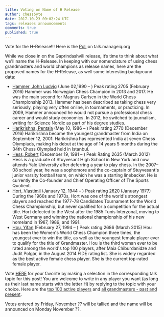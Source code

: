 ```yaml
---
title: Voting on Name of H Release
author: chessbyte
date: 2017-10-23 09:02:24 UTC
tags: releases announcements
comments: true
published: true
---
```


Vote for the H-Release!!! Here is the [Poll](http://talk.manageiq.org/t/voting-on-name-of-h-release/????) on talk.manageiq.org

While we close in on the Gaprindashvili release, it’s time to think about what we'll name the H-Release.  In keeping with our nomenclature of using chess grandmasters and world champions as release names, here are the proposed names for the H-Release, as well some interesting background data:

- [Hammer, John Ludvig](https://en.wikipedia.org/wiki/Jon_Ludvig_Hammer) (June 02,1990 – ) Peak rating 2705 (February 2016)
Hammer was Norwegian Chess Champion in 2013 and 2017. He was the main second for Magnus Carlsen in the World Chess Championship 2013. Hammer has been described as taking chess very seriously, playing very often online, in tournaments, or practicing. In 2009, Hammer announced he would not pursue a professional chess career and would study economics. In 2012, he switched to journalism, writing for Science Nordic as part of his degree studies.
- [Harikrishna, Pentala](https://en.wikipedia.org/wiki/Pentala_Harikrishna) (May 10, 1986 – ) Peak rating 2770 (December 2016)
Harikrishna became the youngest grandmaster from India on September 12, 2001. Harikrishna has represented India at seven Chess Olympiads, making his debut at the age of 14 years 5 months during the 34th Chess Olympiad held in Istanbul.
- [Hess, Robert](https://en.wikipedia.org/wiki/Robert_Hess_(chess_player)) (December 19, 1991 – ) Peak Rating 2635 (March 2012)
Hess is a graduate of Stuyvesant High School in New York and now attends Yale University after deferring a year to play chess. In the 2007–08 school year, he was a sophomore and the co-captain of Stuyvesant's junior varsity football team, on which he was a starting linebacker. He is currently the Co-founder and Chief Operating Officer of The Sports Quotient.
- [Hort, Vlastimil](https://en.wikipedia.org/wiki/Vlastimil_Hort) (January 12, 1944 – ) Peak rating 2620 (January 1977)
During the 1960s and 1970s, Hort was one of the world's strongest players and reached the 1977–78 Candidates Tournament for the World Chess Championship, but never qualified for a competition for the actual title. Hort defected to the West after the 1985 Tunis Interzonal, moving to West Germany and winning the national championship of his new homeland in 1987, 1989, and 1991.
- [Hou, Yifan](https://en.wikipedia.org/wiki/Hou_Yifan) (February 27, 1994 – ) Peak rating 2686 (March 2015)
Hou has been the Women's World Chess Champion three times, the youngest ever to win the title, as well as the youngest female player ever to qualify for the title of Grandmaster. Hou is the third woman ever to be rated among the world's top 100 players, after Maia Chiburdanidze and Judit Polgár, in the August 2014 FIDE rating list. She is widely regarded as the best active female chess player. She is the current top-rated female player.

Vote [HERE](http://talk.manageiq.org/t/voting-on-name-of-h-release/???) for your favorite by making a selection in the corresponding talk topic for this post! You are welcome to write in any player you want (as long as their last name starts with the letter H) by replying to the topic with your choice.  Here are the [top 100 active players](http://2700chess.com/?per-page=100) and [all grandmasters - past and present](https://en.wikipedia.org/wiki/List_of_chess_grandmasters).

Votes entered by Friday, November ?? will be tallied and the name will be announced on Monday November ??.
